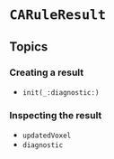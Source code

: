 # ``CARuleResult``

## Topics

### Creating a result

- ``init(_:diagnostic:)``

### Inspecting the result

- ``updatedVoxel``
- ``diagnostic``
